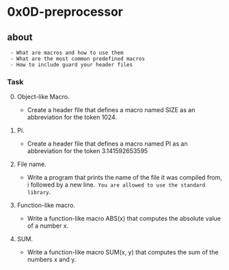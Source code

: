 # 0x0D-preprocessor

## about
     - What are macros and how to use them
     - What are the most common predefined macros
     - How to include guard your header files

### Task
0. Object-like Macro.
    - Create a header file that defines a macro named 
	              SIZE as an abbreviation for the token 1024.

1. Pi.
    - Create a header file that defines a macro named PI as 
	                  an abbreviation for the token 3.141592653595

2. File name.
    - Write a program that prints the name of the file it was compiled from, i
	       followed by a new line.` You are allowed to use the standard library`.

3. Function-like macro.
    - Write a function-like macro ABS(x) that computes the absolute value of a number x.

4. SUM. 
    - Write a function-like macro SUM(x, y) that computes the sum of the numbers x and y.
